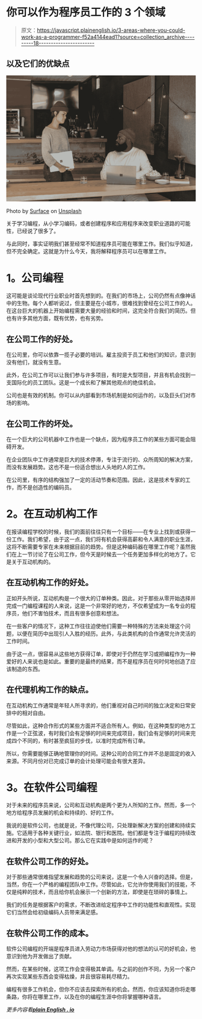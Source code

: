 # 你可以作为程序员工作的 3 个领域

> 原文：<https://javascript.plainenglish.io/3-areas-where-you-could-work-as-a-programmer-f52a4144ead1?source=collection_archive---------18----------------------->

## 以及它们的优缺点

![](img/48e99a2a415d77674803fe88e73d3856.png)

Photo by [Surface](https://unsplash.com/@surface?utm_source=medium&utm_medium=referral) on [Unsplash](https://unsplash.com?utm_source=medium&utm_medium=referral)

关于学习编程，从小学习编码，或者创建程序和应用程序来改变职业道路的可能性，已经说了很多了。

与此同时，事实证明我们甚至经常不知道程序员可能在哪里工作。我们似乎知道，但不完全确定。这就是为什么今天，我将解释程序员可以在哪里工作。

# **1。公司编程**

这可能是谈论现代行业职业时首先想到的。在我们的市场上，公司仍然有点像神话中的生物。每个人都听说过，但主要是在小城市，很难找到曾经在公司工作的人。在这台巨大的机器上开始编程需要大量的经验和时间，这完全符合我们的简历。但也有许多其他方面，既有优势，也有劣势。

## **在公司工作的好处。**

在公司里，你可以依靠一揽子必要的培训。雇主投资于员工和他们的知识，意识到没有他们，就没有生意。

此外，在公司工作可以让我们参与许多项目，有时是大型项目，并且有机会找到一支国际化的员工团队。这是一个成长和了解其他观点的绝佳机会。

公司也是有效的机制。你可以从内部看到市场机制是如何运作的，以及巨头们对市场的影响。

## **在公司工作的坏处。**

在一个巨大的公司机器中工作也是一个缺点，因为程序员工作的某些方面可能会阻碍开发。

在企业团队中工作通常是巨大的技术停滞，专注于流行的、众所周知的解决方案，而没有发展趋势。这也不是一份适合想出人头地的人的工作。

在公司里，有序的结构强加了一定的活动节奏和范围。因此，这是技术专家的工作，而不是创造性的编码员。

# **2。在互动机构工作**

在报读编程学校的时候，我们的面前往往只有一个目标——在专业上找到或获得一份工作。我们希望，由于这一点，我们将有机会获得高薪和令人满意的职业生涯，这将不断需要专家在未来根据目前的趋势。但是这种编码器在哪里工作呢？虽然我们在上一节讨论了在公司工作，但今天是时候去一个任务更加多样化的地方了。它是关于互动机构的。

## 在互动机构工作的好处。

正如开头所说，互动机构是一个很大的订单种类。因此，对于那些从零开始选择并完成一门编程课程的人来说，这是一个非常好的地方，不仅希望成为一名专业的程序员，他们不害怕技术，而且有很多创意和想法。

在一些客户的情况下，这种工作往往迫使他们需要一种特殊的方法来处理这个问题，以便在简历中出现引人入胜的经历。此外，与此类机构的合作通常允许灵活的工作时间。

由于这一点，很容易从这些地方获得订单，即使对于仍然在学习或把编程作为一种爱好的人来说也是如此。重要的是最终的结果，而不是程序员在何时何地创造了应该制造的东西。

## 在代理机构工作的缺点。

在互动机构工作通常是年轻人所寻求的，他们重视对自己时间的独立决定和日常安排中的相对自由。

尽管如此，这种合作形式的某些方面并不适合所有人。例如，在这种类型的地方工作是一个正弦波，有时我们会有足够的时间来完成项目，我们会有足够的时间来完成四个不同的，有时甚至疯狂的步伐，以准时完成所有订单。

所以，你需要能够正确地管理你的时间。这种公司的合同工作并不总是固定的收入来源。不同月份对已完成订单的会计处理可能会有很大差异。

# **3。在软件公司编程**

对于未来的程序员来说，公司和互动机构是两个更为人所知的工作。然而，多一个地方给程序员发展的机会和持续的、好的工作。

我说的是软件公司，也就是说，不像代理公司，只处理新解决方案的创建和持续实施。它适用于各种关键行业，如法院、银行和医院。他们都是专注于编程的持续改进和开发的小型和大型公司。那么它在实践中是如何运作的呢？

## **在软件公司工作的好处。**

对于那些通常很难指望发展和趋势的公司来说，这是一个令人兴奋的选择。但是，当然，你在一个严格的编程团队中工作。尽管如此，它允许你使用我们的技能，不仅是纯粹的技术，而且给你机会展示一个创新的方法，即使是在琐碎的事情上。

我们的任务是根据客户的需求，不断改进给定程序中工作的功能性和直观性。实现它们当然会给初级编码人员带来满足感。

## 在软件公司工作的成本。

软件公司编程的开端是程序员进入劳动力市场获得对他的想法的认可的好机会，他意识到他为开发做出了贡献。

然而，在某些时候，这项工作会变得极其单调。与之前的创作不同，为另一个客户再次实现某些东西会变得枯燥，并且很容易耗尽精力。

编程有很多工作机会，但你不应该去探索所有的机会。然而，你应该知道你将走哪条路，你将在哪里工作，以及在你的编程生涯中你将掌握哪种语言。

*更多内容看*[***plain English . io***](http://plainenglish.io/)